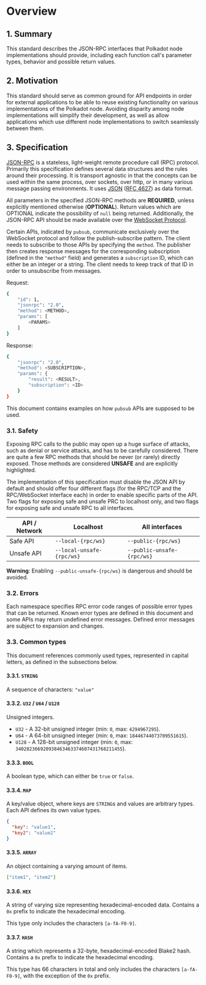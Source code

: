 # Overview 

## 1. Summary

This standard describes the JSON-RPC interfaces that Polkadot node implementations should provide,
including each function call's parameter types, behavior and possible return values.

## 2. Motivation

This standard should serve as common ground for API endpoints in order for external applications to
be able to reuse existing functionality on various implementations of the Polkadot node. Avoiding
disparity among node implementations will simplify their development, as well as allow applications
which use different node implementations to switch seamlessly between them.

## 3. Specification

[JSON-RPC](https://www.jsonrpc.org/specification) is a stateless, light-weight remote procedure call
(RPC) protocol. Primarily this specification defines several data structures and the rules around
their processing. It is transport agnostic in that the concepts can be used within the same process,
over sockets, over http, or in many various message passing environments. It uses
[JSON](https://www.json.org/json-en.html) ([RFC 4627](https://www.ietf.org/rfc/rfc4627.txt)) as data
format.

All parameters in the specified JSON-RPC methods are **REQUIRED**, unless explicitly mentioned
otherwise (**OPTIONAL**). Return values which are OPTIONAL indicate the possibility of `null` being
returned. Additionally, the JSON-RPC API should be made available over the
[WebSocket Protocol](https://tools.ietf.org/html/rfc6455).

Certain APIs, indicated by `pubsub`, communicate exclusively over the WebSocket protocol and follow
the publish-subscribe pattern. The client needs to subscribe to those APIs by specifying the
`method`. The publisher then creates response messages for the corresponding subscription (defined
in the `"method"` field) and generates a `subscription` ID, which can either be an integer or a
string. The client needs to keep track of that ID in order to unsubscribe from messages.

Request:

```bash
{
    "id": 1,
    "jsonrpc": "2.0",
    "method": <METHOD>,
    "params": [
        <PARAMS>
    ]
}
```

Response:

```bash
{
    "jsonrpc": "2.0",
    "method": <SUBSCRIPTION>,
    "params": {
        "result": <RESULT>,
        "subscription": <ID>
    }
}
```

This document contains examples on how `pubsub` APIs are supposed to be used.

### 3.1. Safety

Exposing RPC calls to the public may open up a huge surface of attacks, such as denial or service
attacks, and has to be carefully considered. There are quite a few RPC methods that should be never
(or rarely) directly exposed. Those methods are considered **UNSAFE** and are explicitly
highlighted.

The implementation of this specification must disable the JSON API by default and should offer four
different flags (for the RPC/TCP and the RPC/WebSocket interface each) in order to enable specific
parts of the API. Two flags for exposing safe and unsafe PRC to localhost only, and two flags for
exposing safe and unsafe RPC to all interfaces.

| API / Network | Localhost                 | All interfaces             |
| ------------- | ------------------------- | -------------------------- |
| Safe API      | `--local-{rpc/ws}`        | `--public-{rpc/ws}`        |
| Unsafe API    | `--local-unsafe-{rpc/ws}` | `--public-unsafe-{rpc/ws}` |

**Warning**: Enabling `--public-unsafe-{rpc/ws}` is dangerous and should be avoided.

### 3.2. Errors

Each namespace specifies RPC error code ranges of possible error types that can be returned. Known
error types are defined in this document and some APIs may return undefined error messages. Defined
error messages are subject to expansion and changes.

### 3.3. Common types

This document references commonly used types, represented in capital letters, as defined in the
subsections below.

#### 3.3.1. `STRING`

A sequence of characters: `"value"`

#### 3.3.2. `U32` / `U64` / `U128`

Unsigned integers.

- `U32` - A 32-bit unsigned integer (min: `0`, max: `4294967295`).
- `U64` - A 64-bit unsigned integer (min: `0`, max: `18446744073709551615`).
- `U128` - A 128-bit unsigned integer (min: `0`, max: `340282366920938463463374607431768211455`).

#### 3.3.3. `BOOL`

A boolean type, which can either be `true` or `false`.

#### 3.3.4. `MAP`

A key/value object, where keys are `STRING`s and values are arbitrary types. Each API defines its
own value types.

```json
{
  "key": "value1",
  "key2": "value2"
}
```

#### 3.3.5. `ARRAY`

An object containing a varying amount of items.

```json
["item1", "item2"]
```

#### 3.3.6. `HEX`

A string of varying size representing hexadecimal-encoded data. Contains a `0x` prefix to indicate
the hexadecimal encoding.

This type only includes the characters `[a-fA-F0-9]`.

#### 3.3.7. `HASH`

A string which represents a 32-byte, hexadecimal-encoded Blake2 hash. Contains a `0x` prefix to
indicate the hexadecimal encoding.

This type has 66 characters in total and only includes the characters `[a-fA-F0-9]`, with the
exception of the `0x` prefix.
